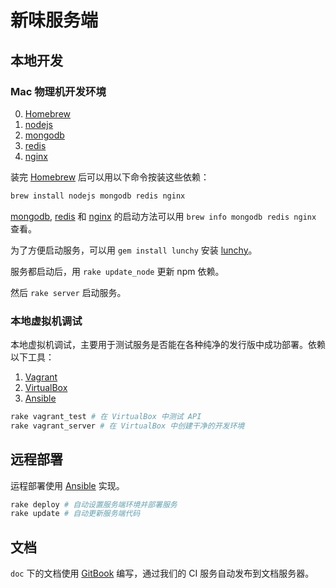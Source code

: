 # 新味服务端

## 本地开发

### Mac 物理机开发环境

0. [Homebrew]
1. [nodejs]
2. [mongodb]
3. [redis]
4. [nginx]

装完 [Homebrew] 后可以用以下命令按装这些依赖：

``` bash
brew install nodejs mongodb redis nginx
```

[mongodb], [redis] 和 [nginx] 的启动方法可以用 `brew info mongodb redis nginx` 查看。

为了方便启动服务，可以用 `gem install lunchy` 安装 [lunchy]。

服务都启动后，用 `rake update_node` 更新 npm 依赖。

然后 `rake server` 启动服务。

### 本地虚拟机调试

本地虚拟机调试，主要用于测试服务是否能在各种纯净的发行版中成功部署。依赖以下工具：

1. [Vagrant]
2. [VirtualBox]
3. [Ansible]

``` bash
rake vagrant_test # 在 VirtualBox 中测试 API
rake vagrant_server # 在 VirtualBox 中创建干净的开发环境
```

## 远程部署

运程部署使用 [Ansible] 实现。

``` bash
rake deploy # 自动设置服务端环境并部署服务
rake update # 自动更新服务端代码
```

## 文档

`doc` 下的文档使用 [GitBook](https://gitbook.com) 编写，通过我们的 CI 服务自动发布到文档服务器。


[Ansible]: (http://ansible.com)
[Homebrew]: (https://brew.sh)
[nodejs]: (https://nodejs.org)
[mongodb]: (https://www.mongodb.org)
[redis]: (http://redis.io)
[nginx]: (http://nginx.org)
[Vagrant]: (https://vagrantup.com)
[lunchy]: (https://github.com/eddiezane/lunchy)
[VirtualBox]: (https://www.virtualbox.org)